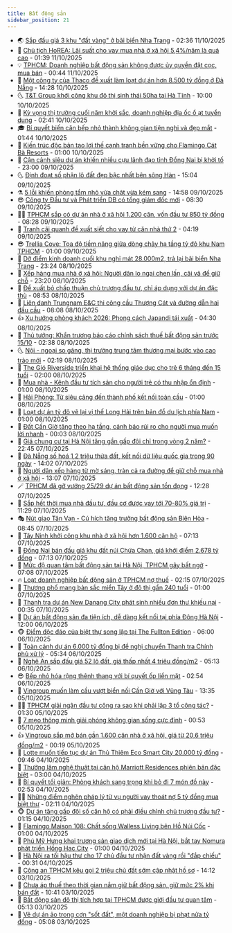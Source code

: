 ```yaml
---
title: Bất động sản
sidebar_position: 21
---
```


<!-- dantri-bat-dong-san:START -->
- 🌏 [Sắp đấu giá 3 khu &quot;đất vàng&quot; ở bãi biển Nha Trang](https://dantri.com.vn/bat-dong-san/sap-dau-gia-3-khu-dat-vang-o-bai-bien-nha-trang-20251010171747442.htm) - 02:36 11/10/2025
- 👹 [Chủ tịch HoREA: Lãi suất cho vay mua nhà ở xã hội 5,4%/năm là quá cao](https://dantri.com.vn/bat-dong-san/chu-tich-horea-lai-suat-cho-vay-mua-nha-o-xa-hoi-54nam-la-qua-cao-20251011061026777.htm) - 01:39 11/10/2025
- 💡 [TPHCM: Doanh nghiệp bất động sản không được ủy quyền đặt cọc, mua bán](https://dantri.com.vn/bat-dong-san/tphcm-doanh-nghiep-bat-dong-san-khong-duoc-uy-quyen-dat-coc-mua-ban-20251011054839669.htm) - 00:44 11/10/2025
- 🌋 [Một công ty của Thaco đề xuất làm loạt dự án hơn 8.500 tỷ đồng ở Đà Nẵng](https://dantri.com.vn/bat-dong-san/mot-cong-ty-cua-thaco-de-xuat-lam-loat-du-an-hon-8500-ty-dong-o-da-nang-20251010153746612.htm) - 14:28 10/10/2025
- 🌜 [T&amp;T Group khởi công khu đô thị sinh thái 50ha tại Hà Tĩnh](https://dantri.com.vn/bat-dong-san/tt-group-khoi-cong-khu-do-thi-sinh-thai-50ha-tai-ha-tinh-20251010163927026.htm) - 10:00 10/10/2025
- 💃 [Kỳ vọng thị trường cuối năm khởi sắc, doanh nghiệp địa ốc ồ ạt tuyển dụng](https://dantri.com.vn/bat-dong-san/ky-vong-thi-truong-cuoi-nam-khoi-sac-doanh-nghiep-dia-oc-o-at-tuyen-dung-20251010090953869.htm) - 02:41 10/10/2025
- 🎓 [Bí quyết biến căn bếp nhỏ thành không gian tiện nghi và đẹp mắt](https://dantri.com.vn/bat-dong-san/bi-quyet-bien-can-bep-nho-thanh-khong-gian-tien-nghi-va-dep-mat-20251010003452651.htm) - 01:44 10/10/2025
- 🌝 [Kiến trúc độc bản tạo lợi thế cạnh tranh bền vững cho Flamingo Cát Bà Resorts](https://dantri.com.vn/bat-dong-san/kien-truc-doc-ban-tao-loi-the-canh-tranh-ben-vung-cho-flamingo-cat-ba-resorts-20251009121632678.htm) - 01:00 10/10/2025
- 🧐 [Cận cảnh siêu dự án khiến nhiều cựu lãnh đạo tỉnh Đồng Nai bị khởi tố](https://dantri.com.vn/bat-dong-san/can-canh-sieu-du-an-khien-nhieu-cuu-lanh-dao-tinh-dong-nai-bi-khoi-to-20251009142147526.htm) - 23:00 09/10/2025
- 🌜 [Định đoạt số phận lô đất đẹp bậc nhất bên sông Hàn](https://dantri.com.vn/bat-dong-san/dinh-doat-so-phan-lo-dat-dep-bac-nhat-ben-song-han-20251009093918608.htm) - 15:04 09/10/2025
- ⚗️ [5 lỗi khiến phòng tắm nhỏ vừa chật vừa kém sang](https://dantri.com.vn/bat-dong-san/5-loi-khien-phong-tam-nho-vua-chat-vua-kem-sang-20251009120431011.htm) - 14:58 09/10/2025
- 😎 [Công ty Đầu tư và Phát triển DB có tổng giám đốc mới](https://dantri.com.vn/bat-dong-san/cong-ty-dau-tu-va-phat-trien-db-co-tong-giam-doc-moi-20251009150116202.htm) - 08:30 09/10/2025
- 🧑‍🏫 [TPHCM sắp có dự án nhà ở xã hội 1.200 căn, vốn đầu tư 850 tỷ đồng](https://dantri.com.vn/bat-dong-san/tphcm-sap-co-du-an-nha-o-xa-hoi-1200-can-von-dau-tu-850-ty-dong-20251009152324694.htm) - 08:28 09/10/2025
- 💪 [Tranh cãi quanh đề xuất siết cho vay từ căn nhà thứ 2](https://dantri.com.vn/bat-dong-san/tranh-cai-quanh-de-xuat-siet-cho-vay-tu-can-nha-thu-2-20251009101412936.htm) - 04:19 09/10/2025
- 😎 [Trellia Cove: Tọa độ tiềm năng giữa dòng chảy hạ tầng tỷ đô khu Nam TPHCM](https://dantri.com.vn/bat-dong-san/trellia-cove-toa-do-tiem-nang-giua-dong-chay-ha-tang-ty-do-khu-nam-tphcm-20251008223217466.htm) - 01:00 09/10/2025
- 🧠 [Dỡ điểm kinh doanh cuối khu nghỉ mát 28.000m2, trả lại bãi biển Nha Trang](https://dantri.com.vn/bat-dong-san/do-diem-kinh-doanh-cuoi-khu-nghi-mat-28000m2-tra-lai-bai-bien-nha-trang-20251008121154419.htm) - 23:24 08/10/2025
- 🧰 [Xếp hàng mua nhà ở xã hội: Người dân lo ngại chen lấn, cãi vã để giữ chỗ](https://dantri.com.vn/bat-dong-san/xep-hang-mua-nha-o-xa-hoi-nguoi-dan-lo-ngai-chen-lan-cai-va-de-giu-cho-20251008142205612.htm) - 23:20 08/10/2025
- 🤩 [Đề xuất bỏ chấp thuận chủ trương đầu tư, chỉ áp dụng với dự án đặc thù](https://dantri.com.vn/bat-dong-san/de-xuat-bo-chap-thuan-chu-truong-dau-tu-chi-ap-dung-voi-du-an-dac-thu-20251008090721257.htm) - 08:53 08/10/2025
- 🦆 [Liên danh Trungnam E&amp;C thi công cầu Thượng Cát và đường dẫn hai đầu cầu](https://dantri.com.vn/bat-dong-san/lien-danh-trungnam-ec-thi-cong-cau-thuong-cat-va-duong-dan-hai-dau-cau-20251008145713910.htm) - 08:08 08/10/2025
- 👍 [Xu hướng phòng khách 2026: Phong cách Japandi tái xuất](https://dantri.com.vn/bat-dong-san/xu-huong-phong-khach-2026-phong-cach-japandi-tai-xuat-20251007122614157.htm) - 04:30 08/10/2025
- 🙉 [Thủ tướng: Khẩn trương báo cáo chính sách thuế bất động sản trước 15/10](https://dantri.com.vn/bat-dong-san/thu-tuong-khan-truong-bao-cao-chinh-sach-thue-bat-dong-san-truoc-1510-20251008091916863.htm) - 02:38 08/10/2025
- 🌜 [Nội - ngoại so găng, thị trường trung tâm thương mại bước vào cao trào mới](https://dantri.com.vn/kinh-doanh/noi-ngoai-so-gang-thi-truong-trung-tam-thuong-mai-buoc-vao-cao-trao-moi-20251007174441031.htm) - 02:19 08/10/2025
- 🌋 [The Gió Riverside triển khai hệ thống giáo dục cho trẻ 6 tháng đến 15 tuổi](https://dantri.com.vn/bat-dong-san/the-gio-riverside-trien-khai-he-thong-giao-duc-cho-tre-6-thang-den-15-tuoi-20251007202909636.htm) - 02:00 08/10/2025
- 🥰 [Mua nhà - Kênh đầu tư tích sản cho người trẻ có thu nhập ổn định](https://dantri.com.vn/bat-dong-san/mua-nha-kenh-dau-tu-tich-san-cho-nguoi-tre-co-thu-nhap-on-dinh-20251007203133362.htm) - 01:00 08/10/2025
- 💯 [Hải Phòng: Từ siêu cảng đến thành phố kết nối toàn cầu](https://dantri.com.vn/bat-dong-san/hai-phong-tu-sieu-cang-den-thanh-pho-ket-noi-toan-cau-20251007200853057.htm) - 01:00 08/10/2025
- 🤩 [Loạt dự án tỷ đô vẽ lại vị thế Long Hải trên bản đồ du lịch phía Nam](https://dantri.com.vn/bat-dong-san/loat-du-an-ty-do-ve-lai-vi-the-long-hai-tren-ban-do-du-lich-phia-nam-20251007195948583.htm) - 01:00 08/10/2025
- 💄 [Đất Cần Giờ tăng theo hạ tầng, cảnh báo rủi ro cho người mua muốn lời nhanh](https://dantri.com.vn/bat-dong-san/dat-can-gio-tang-theo-ha-tang-canh-bao-rui-ro-cho-nguoi-mua-muon-loi-nhanh-20251007144743701.htm) - 00:03 08/10/2025
- 🦍 [Giá chung cư tại Hà Nội tăng gần gấp đôi chỉ trong vòng 2 năm?](https://dantri.com.vn/bat-dong-san/gia-chung-cu-tai-ha-noi-tang-gan-gap-doi-chi-trong-vong-2-nam-20251007174114135.htm) - 22:45 07/10/2025
- 🎡 [Đà Nẵng số hoá 1,2 triệu thửa đất, kết nối dữ liệu quốc gia trong 90 ngày](https://dantri.com.vn/bat-dong-san/da-nang-so-hoa-12-trieu-thua-dat-ket-noi-du-lieu-quoc-gia-trong-90-ngay-20251007142910626.htm) - 14:02 07/10/2025
- 🐎 [Người dân xếp hàng từ mờ sáng, tràn cả ra đường để giữ chỗ mua nhà ở xã hội](https://dantri.com.vn/bat-dong-san/nguoi-dan-xep-hang-tu-mo-sang-tran-ca-ra-duong-de-giu-cho-mua-nha-o-xa-hoi-20251007161328907.htm) - 13:07 07/10/2025
- 🪄 [TPHCM đã gỡ vướng 25/29 dự án bất động sản tồn đọng](https://dantri.com.vn/bat-dong-san/tphcm-da-go-vuong-2529-du-an-bat-dong-san-ton-dong-20251007181150429.htm) - 12:28 07/10/2025
- 💼 [Sắp hết thời mua nhà đầu tư, đầu cơ được vay tới 70-80% giá trị](https://dantri.com.vn/bat-dong-san/sap-het-thoi-mua-nha-dau-tu-dau-co-duoc-vay-toi-70-80-gia-tri-20251007173646326.htm) - 11:29 07/10/2025
- 🎭 [Nút giao Tân Vạn - Cú hích tăng trưởng bất động sản Biên Hòa](https://dantri.com.vn/bat-dong-san/nut-giao-tan-van-cu-hich-tang-truong-bat-dong-san-bien-hoa-20251007151821607.htm) - 08:45 07/10/2025
- 🐻 [Tây Ninh khởi công khu nhà ở xã hội hơn 1.600 căn hộ](https://dantri.com.vn/bat-dong-san/tay-ninh-khoi-cong-khu-nha-o-xa-hoi-hon-1600-can-ho-20251007135539853.htm) - 07:13 07/10/2025
- 💃 [Đồng Nai bán đấu giá khu đất núi Chứa Chan, giá khởi điểm 2.678 tỷ đồng](https://dantri.com.vn/bat-dong-san/dong-nai-ban-dau-gia-khu-dat-nui-chua-chan-gia-khoi-diem-2678-ty-dong-20251003110027812.htm) - 07:13 07/10/2025
- 🦣 [Mức độ quan tâm bất động sản tại Hà Nội, TPHCM gây bất ngờ](https://dantri.com.vn/bat-dong-san/muc-do-quan-tam-bat-dong-san-tai-ha-noi-tphcm-gay-bat-ngo-20251007131337774.htm) - 07:08 07/10/2025
- 🔥 [Loạt doanh nghiệp bất động sản ở TPHCM nợ thuế](https://dantri.com.vn/bat-dong-san/loat-doanh-nghiep-bat-dong-san-o-tphcm-no-thue-20251007080100217.htm) - 02:15 07/10/2025
- 🤩 [Thương phố mang bản sắc miền Tây ở đô thị gần 240 tuổi](https://dantri.com.vn/bat-dong-san/thuong-pho-mang-ban-sac-mien-tay-o-do-thi-gan-240-tuoi-20251006205917086.htm) - 01:00 07/10/2025
- 🥳 [Thanh tra dự án New Danang City phát sinh nhiều đơn thư khiếu nại](https://dantri.com.vn/bat-dong-san/thanh-tra-du-an-new-danang-city-phat-sinh-nhieu-don-thu-khieu-nai-20251006153903912.htm) - 00:35 07/10/2025
- 🤗 [Dự án bất động sản đa tiện ích, dễ dàng kết nối tại phía Đông Hà Nội](https://dantri.com.vn/bat-dong-san/du-an-bat-dong-san-da-tien-ich-de-dang-ket-noi-tai-phia-dong-ha-noi-20251006181347323.htm) - 12:00 06/10/2025
- 🐵 [Điểm độc đáo của biệt thự song lập tại The Fullton Edition](https://dantri.com.vn/bat-dong-san/diem-doc-dao-cua-biet-thu-song-lap-tai-the-fullton-edition-20251006105809087.htm) - 06:00 06/10/2025
- 🤖 [Toàn cảnh dự án 6.000 tỷ đồng bị đề nghị chuyển Thanh tra Chính phủ xử lý](https://dantri.com.vn/bat-dong-san/toan-canh-du-an-6000-ty-dong-bi-de-nghi-chuyen-thanh-tra-chinh-phu-xu-ly-20251003110237848.htm) - 05:34 06/10/2025
- 👺 [Nghệ An sắp đấu giá 52 lô đất, giá thấp nhất 4 triệu đồng/m2](https://dantri.com.vn/bat-dong-san/nghe-an-sap-dau-gia-52-lo-dat-gia-thap-nhat-4-trieu-dongm2-20251004141227735.htm) - 05:13 06/10/2025
- 😎 [Bếp nhỏ hóa rộng thênh thang với bí quyết ốp liền mặt](https://dantri.com.vn/bat-dong-san/bep-nho-hoa-rong-thenh-thang-voi-bi-quyet-op-lien-mat-20251005150226200.htm) - 02:54 06/10/2025
- 🤠 [Vingroup muốn làm cầu vượt biển nối Cần Giờ với Vũng Tàu](https://dantri.com.vn/bat-dong-san/vingroup-muon-lam-cau-vuot-bien-noi-can-gio-voi-vung-tau-20251005202927784.htm) - 13:35 05/10/2025
- 👨‍🏫 [TPHCM giải ngân đầu tư công ra sao khi phải lập 3 tổ công tác?](https://dantri.com.vn/bat-dong-san/tphcm-giai-ngan-dau-tu-cong-ra-sao-khi-phai-lap-3-to-cong-tac-20251004085926541.htm) - 01:30 05/10/2025
- 🧰 [7 mẹo thông minh giải phóng không gian sống cực đỉnh](https://dantri.com.vn/bat-dong-san/7-meo-thong-minh-giai-phong-khong-gian-song-cuc-dinh-20251004235733821.htm) - 00:53 05/10/2025
- 👍 [Vingroup sắp mở bán gần 1.600 căn nhà ở xã hội, giá từ 20,6 triệu đồng/m2](https://dantri.com.vn/bat-dong-san/vingroup-sap-mo-ban-gan-1600-can-nha-o-xa-hoi-gia-tu-206-trieu-dongm2-20251004215703059.htm) - 00:19 05/10/2025
- 🌈 [Lotte muốn tiếp tục dự án Thủ Thiêm Eco Smart City 20.000 tỷ đồng](https://dantri.com.vn/bat-dong-san/lotte-muon-tiep-tuc-du-an-thu-thiem-eco-smart-city-20000-ty-dong-20251004163251904.htm) - 09:46 04/10/2025
- 🐲 [Thưởng lãm nghệ thuật tại căn hộ Marriott Residences phiên bản đặc biệt](https://dantri.com.vn/bat-dong-san/thuong-lam-nghe-thuat-tai-can-ho-marriott-residences-phien-ban-dac-biet-20251004092104103.htm) - 03:00 04/10/2025
- 💄 [Bí quyết tối giản: Phòng khách sang trọng khi bỏ đi 7 món đồ này](https://dantri.com.vn/bat-dong-san/bi-quyet-toi-gian-phong-khach-sang-trong-khi-bo-di-7-mon-do-nay-20251003224823647.htm) - 02:53 04/10/2025
- 👨‍🏫 [Những điểm nghẽn pháp lý từ vụ người vay thoát nợ 5 tỷ đồng mua biệt thự](https://dantri.com.vn/bat-dong-san/nhung-diem-nghen-phap-ly-tu-vu-nguoi-vay-thoat-no-5-ty-dong-mua-biet-thu-20251004083010101.htm) - 02:11 04/10/2025
- 🐵 [Dự án tăng gấp đôi số căn hộ có phải điều chỉnh chủ trương đầu tư?](https://dantri.com.vn/bat-dong-san/du-an-tang-gap-doi-so-can-ho-co-phai-dieu-chinh-chu-truong-dau-tu-20251004055620246.htm) - 01:15 04/10/2025
- 🎉 [Flamingo Maison 108: Chất sống Walless Living bên Hồ Núi Cốc](https://dantri.com.vn/bat-dong-san/flamingo-maison-108-chat-song-walless-living-ben-ho-nui-coc-20251004073153985.htm) - 01:00 04/10/2025
- 💫 [Phú Mỹ Hưng khai trương sàn giao dịch mới tại Hà Nội, bắt tay Nomura phát triển Hồng Hạc City](https://dantri.com.vn/bat-dong-san/phu-my-hung-khai-truong-san-giao-dich-moi-tai-ha-noi-bat-tay-nomura-phat-trien-hong-hac-city-20251003181320593.htm) - 01:00 04/10/2025
- 🦄 [Hà Nội ra tối hậu thư cho 17 chủ đầu tư nhận đất vàng rồi &quot;đắp chiếu&quot;](https://dantri.com.vn/bat-dong-san/ha-noi-ra-toi-hau-thu-cho-17-chu-dau-tu-nhan-dat-vang-roi-dap-chieu-20251004005449516.htm) - 00:31 04/10/2025
- 🌮 [Công an TPHCM kêu gọi 2 triệu chủ đất sớm cập nhật hồ sơ](https://dantri.com.vn/bat-dong-san/cong-an-tphcm-keu-goi-2-trieu-chu-dat-som-cap-nhat-ho-so-20251003195805416.htm) - 14:12 03/10/2025
- 💯 [Chưa áp thuế theo thời gian nắm giữ bất động sản, giữ mức 2% khi bán đất](https://dantri.com.vn/bat-dong-san/chua-ap-thue-theo-thoi-gian-nam-giu-bat-dong-san-giu-muc-2-khi-ban-dat-20251003172802004.htm) - 10:41 03/10/2025
- 🌊 [Bất động sản đô thị tích hợp tại TPHCM được giới đầu tư quan tâm](https://dantri.com.vn/bat-dong-san/bat-dong-san-do-thi-tich-hop-tai-tphcm-duoc-gioi-dau-tu-quan-tam-20251003114648120.htm) - 05:13 03/10/2025
- 🤖 [Vẽ dự án ảo trong cơn &quot;sốt đất&quot;, một doanh nghiệp bị phạt nửa tỷ đồng](https://dantri.com.vn/bat-dong-san/ve-du-an-ao-trong-con-sot-dat-mot-doanh-nghiep-bi-phat-nua-ty-dong-20251003113145979.htm) - 05:08 03/10/2025<!-- dantri-bat-dong-san:END -->
